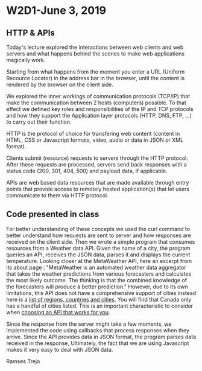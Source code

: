 # W2D1-June 3, 2019


## HTTP & APIs
Today's lecture explored the interactions between web clients and web servers and what happens behind the scenes to make web applications magically work. 

Starting from what happens from the moment you enter a URL (Uniform Recource Locator) in the address bar in the browser, until the content is rendered by the browser on the client side.

We explored the inner workings of communication protocols (TCP/IP) that make the communication between 2 hosts (computers) possible. To that effect we defined key roles and responsibilities of the IP and TCP protocols and how they support the Application layer protocols (HTTP, DNS, FTP, ...) to carry out their function.

HTTP is the protocol of choice for transfering web content (content in HTML, CSS or Javascript formats, video, audio or data in JSON or XML format).

Clients submit (resource) requests to servers through the HTTP protocol. After these requests are processed, servers send back responses with a status code (200, 301, 404, 500) and payload data, if applicable.

APIs are web based data resources that are made available through entry points that provide access to remotely hosted application(s) that let users communicate to them via HTTP protocol.

## Code presented in class
For better understanding of these concepts we used the curl command to better understand how requests are sent to server and how responses are received on the client side. Then we wrote a simple program that consumes resources from a Weather data API. Given the name of a city, the program queries an API, receives the JSON data, parses it and displays the current temperature. Looking closer at the MetaWeather API, here an excerpt from its about page :
"MetaWeather is an automated weather data aggregator that takes the weather predictions from various forecasters and calculates the most likely outcome.
The thinking is that the combined knowledge of the forecasters will produce a better prediction." However, due to its own limitations, this API does not have a comprehensive support of cities instead here is a [list of regions, countries and cities](https://www.metaweather.com). You will find that Canada only has a handful of cities listed. This is an important characteristic to consider when [choosing an API that works for you](https://www.programmableweb.com/news/how-to-choose-api-works-you/2013/06/06).

Since the response from the server might take a few moments, we implemented the code using callbacks that process responses when they arrive. Since the API provides data in JSON format, the program parses data received in the response,
Ultimately, the fact that we are using Javascript makes it very easy to deal with JSON data.

Ramses Trejo
